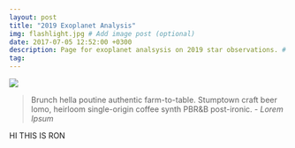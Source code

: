 ```yaml
---
layout: post
title: "2019 Exoplanet Analysis"
img: flashlight.jpg # Add image post (optional)
date: 2017-07-05 12:52:00 +0300
description: Page for exoplanet analsysis on 2019 star observations. # Add post description (optional)
tag: 
---
```


<img src="https://render.githubusercontent.com/render/math?math=e^{i \pi} = -1">

> Brunch hella poutine authentic farm-to-table. Stumptown craft beer lomo, heirloom single-origin coffee synth PBR&B post-ironic. <cite>- Lorem Ipsum</cite>

HI THIS IS RON    
